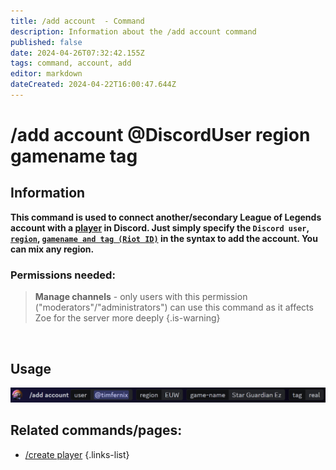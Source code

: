 ```yaml
---
title: /add account  - Command
description: Information about the /add account command
published: false
date: 2024-04-26T07:32:42.155Z
tags: command, account, add
editor: markdown
dateCreated: 2024-04-22T16:00:47.644Z
---
```


# /add account @DiscordUser region gamename tag
## Information
**This command is used to connect another/secondary League of Legends account with a [player](/en/terms/player) in Discord. Just simply specify the `Discord user`, [`region`](/en/terms/region), [`gamename and tag (Riot ID)`](/en/terms/riotid) in the syntax to add the account. You can mix any region.**
<br>

### Permissions needed:
>**Manage channels** - only users with this permission ("moderators"/"administrators") can use this command as it affects Zoe for the server more deeply {.is-warning}

<br>

## Usage
![](/en_/en_add_account_riotid.png)
<br>
 
## Related commands/pages:

- [/create player](/en/commands/create/player/)
{.links-list}